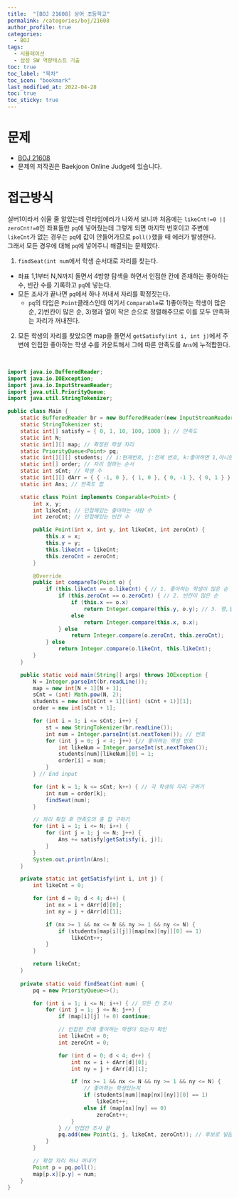 ```yaml
---
title:  "[BOJ 21608] 상어 초등학교"
permalink: /categories/boj/21608
author_profile: true
categories:
  - BOJ
tags:
  - 시뮬레이션    
  - 삼성 SW 역량테스트 기출   
toc: true	
toc_label: "목차"
toc_icon: "bookmark"
last_modified_at: 2022-04-28
toc: true
toc_sticky: true
---
```


# 문제
- [BOJ 21608](https://www.acmicpc.net/problem/21608)  
- 문제의 저작권은 Baekjoon Online Judge에 있습니다.  

# 접근방식  
실버1이라서 쉬울 줄 알았는데 런타임에러가 나와서 보니까 처음에는 `likeCnt!=0 || zeroCnt!=0`인 좌표들만 `pq`에 넣어줬는데 그렇게 되면 마지막 번호이고 주변에 `likeCnt`가 없는 경우는 `pq`에 값이 안들어가므로 `poll()`했을 때 에러가 발생한다.  
그래서 모든 경우에 대해 `pq`에 넣어주니 해결되는 문제였다.  

1. `findSeat(int num`에서 학생 순서대로 자리를 찾는다.
  - 좌표 1,1부터 N,N까지 돌면서 4방향 탐색을 하면서 인접한 칸에 존재하는 좋아하는 수, 빈칸 수를 기록하고 `pq`에 넣는다.
  - 모든 조사가 끝나면 `pq`에서 하나 꺼내서 자리를 확정짓는다.  
    - `pq`의 타입은 `Point`클래스인데 여기서 `Comparable`로 1)좋아하는 학생이 많은 순, 2)빈칸이 많은 순, 3)행과 열이 작은 순으로 정렬해주므로 이를 모두 만족하는 자리가 꺼내진다.  
2. 모든 학생의 자리를 찾았으면 map을 돌면서 `getSatisfy(int i, int j)`에서 주변에 인접한 좋아하는 학생 수를 카운트해서 그에 따른 만족도를 `Ans`에 누적합한다.  

<br/>

```java  
import java.io.BufferedReader;
import java.io.IOException;
import java.io.InputStreamReader;
import java.util.PriorityQueue;
import java.util.StringTokenizer;

public class Main {
	static BufferedReader br = new BufferedReader(new InputStreamReader(System.in));
	static StringTokenizer st;
	static int[] satisfy = { 0, 1, 10, 100, 1000 }; // 만족도
	static int N;
	static int[][] map; // 확정된 학생 자리
	static PriorityQueue<Point> pq;
	static int[][][] students; // i:현재번호, j:전체 번호, k:좋아하면 1,아니면 0
	static int[] order; // 자리 정하는 순서
	static int sCnt; // 학생 수
	static int[][] dArr = { { -1, 0 }, { 1, 0 }, { 0, -1 }, { 0, 1 } };
	static int Ans; // 만족도 합

	static class Point implements Comparable<Point> {
		int x, y;
		int likeCnt; // 인접해있는 좋아하는 사람 수
		int zeroCnt; // 인접해있는 빈칸 수

		public Point(int x, int y, int likeCnt, int zeroCnt) {
			this.x = x;
			this.y = y;
			this.likeCnt = likeCnt;
			this.zeroCnt = zeroCnt;
		}

		@Override
		public int compareTo(Point o) {
			if (this.likeCnt == o.likeCnt) { // 1. 좋아하는 학생이 많은 순
				if (this.zeroCnt == o.zeroCnt) { // 2. 빈칸이 많은 순
					if (this.x == o.x)
						return Integer.compare(this.y, o.y); // 3. 행,열 작은순
					else
						return Integer.compare(this.x, o.x);
				} else
					return Integer.compare(o.zeroCnt, this.zeroCnt);
			} else
				return Integer.compare(o.likeCnt, this.likeCnt);
		}
	}

	public static void main(String[] args) throws IOException {
		N = Integer.parseInt(br.readLine());
		map = new int[N + 1][N + 1];
		sCnt = (int) Math.pow(N, 2);
		students = new int[sCnt + 1][(int) (sCnt + 1)][1];
		order = new int[sCnt + 1];

		for (int i = 1; i <= sCnt; i++) {
			st = new StringTokenizer(br.readLine());
			int num = Integer.parseInt(st.nextToken()); // 번호
			for (int j = 0; j < 4; j++) {// 좋아하는 학생 번호
				int likeNum = Integer.parseInt(st.nextToken());
				students[num][likeNum][0] = 1;
				order[i] = num;
			}
		} // End input

		for (int k = 1; k <= sCnt; k++) { // 각 학생의 자리 구하기
			int num = order[k];
			findSeat(num);
		}

		// 자리 확정 후 만족도의 총 합 구하기
		for (int i = 1; i <= N; i++) {
			for (int j = 1; j <= N; j++) {
				Ans += satisfy[getSatisfy(i, j)];
			}
		}
		System.out.println(Ans);
	}

	private static int getSatisfy(int i, int j) {
		int likeCnt = 0;

		for (int d = 0; d < 4; d++) {
			int nx = i + dArr[d][0];
			int ny = j + dArr[d][1];

			if (nx >= 1 && nx <= N && ny >= 1 && ny <= N) {
				if (students[map[i][j]][map[nx][ny]][0] == 1)
					likeCnt++;
			}
		}

		return likeCnt;
	}
	
	private static void findSeat(int num) {
		pq = new PriorityQueue<>();

		for (int i = 1; i <= N; i++) { // 모든 칸 조사
			for (int j = 1; j <= N; j++) {
				if (map[i][j] != 0) continue;

				// 인접한 칸에 좋아하는 학생이 있는지 확인
				int likeCnt = 0;
				int zeroCnt = 0;

				for (int d = 0; d < 4; d++) {
					int nx = i + dArr[d][0];
					int ny = j + dArr[d][1];

					if (nx >= 1 && nx <= N && ny >= 1 && ny <= N) {
						// 좋아하는 학생있는지
						if (students[num][map[nx][ny]][0] == 1)
							likeCnt++;
						else if (map[nx][ny] == 0)
							zeroCnt++;
					}
				} // 인접칸 조사 끝
				pq.add(new Point(i, j, likeCnt, zeroCnt)); // 후보로 넣음
			}
		}

		// 확정 자리 하나 꺼내기
		Point p = pq.poll();
		map[p.x][p.y] = num;
	}
}
```